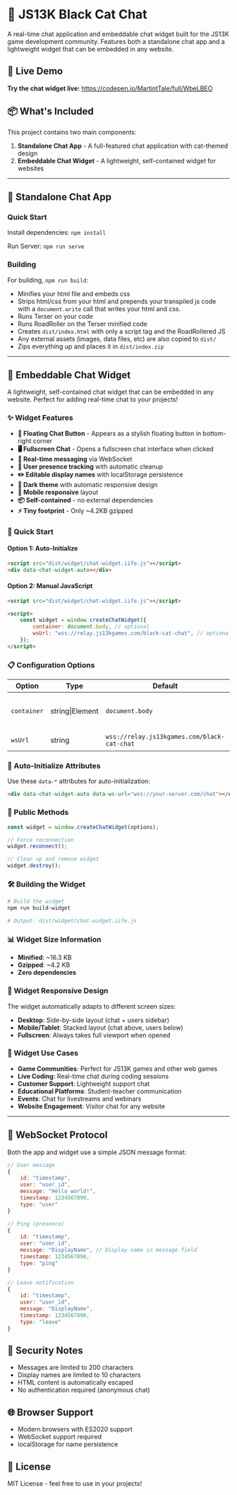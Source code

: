 # 🐾 JS13K Black Cat Chat

A real-time chat application and embeddable chat widget built for the JS13K game development community. Features both a standalone chat app and a lightweight widget that can be embedded in any website.

## 🚀 Live Demo

**Try the chat widget live:** https://codepen.io/MartintTale/full/WbeLBEO

## 📦 What's Included

This project contains two main components:

1. **Standalone Chat App** - A full-featured chat application with cat-themed design
2. **Embeddable Chat Widget** - A lightweight, self-contained widget for websites

---

## 🌟 Standalone Chat App

### Quick Start

Install dependencies: `npm install`

Run Server: `npm run serve`

### Building

For building, `npm run build`:

- Minifies your html file and embeds css
- Strips html/css from your html and prepends your transpiled js code with a `document.write` call that writes your html and css.
- Runs Terser on your code
- Runs RoadRoller on the Terser minified code
- Creates `dist/index.html` with only a script tag and the RoadRollered JS
- Any external assets (images, data files, etc) are also copied to `dist/`
- Zips everything up and places it in `dist/index.zip`

---

## 🔗 Embeddable Chat Widget

A lightweight, self-contained chat widget that can be embedded in any website. Perfect for adding real-time chat to your projects!

### ✨ Widget Features

- **🎯 Floating Chat Button** - Appears as a stylish floating button in bottom-right corner
- **🖥️ Fullscreen Chat** - Opens a fullscreen chat interface when clicked
- **💬 Real-time messaging** via WebSocket
- **👥 User presence tracking** with automatic cleanup
- **✏️ Editable display names** with localStorage persistence
- **🌙 Dark theme** with automatic responsive design
- **📱 Mobile responsive** layout
- **📦 Self-contained** - no external dependencies
- **⚡ Tiny footprint** - Only ~4.2KB gzipped

### 🚀 Quick Start

#### Option 1: Auto-Initialize

```html
<script src="dist/widget/chat-widget.iife.js"></script>
<div data-chat-widget-auto></div>
```

#### Option 2: Manual JavaScript

```html
<script src="dist/widget/chat-widget.iife.js"></script>

<script>
	const widget = window.createChatWidget({
		container: document.body, // optional
		wsUrl: "wss://relay.js13kgames.com/black-cat-chat", // optional
	});
</script>
```

### 📋 Configuration Options

| Option      | Type            | Default                                     | Description                  |
| ----------- | --------------- | ------------------------------------------- | ---------------------------- |
| `container` | string\|Element | `document.body`                             | CSS selector or HTML element |
| `wsUrl`     | string          | `wss://relay.js13kgames.com/black-cat-chat` | WebSocket server URL         |

### 🎨 Auto-Initialize Attributes

Use these `data-*` attributes for auto-initialization:

```html
<div data-chat-widget-auto data-ws-url="wss://your-server.com/chat"></div>
```

### 🔧 Public Methods

```javascript
const widget = window.createChatWidget(options);

// Force reconnection
widget.reconnect();

// Clean up and remove widget
widget.destroy();
```

### 🛠️ Building the Widget

```bash
# Build the widget
npm run build-widget

# Output: dist/widget/chat-widget.iife.js
```

### 📊 Widget Size Information

- **Minified**: ~16.3 KB
- **Gzipped**: ~4.2 KB
- **Zero dependencies**

### 📱 Widget Responsive Design

The widget automatically adapts to different screen sizes:

- **Desktop**: Side-by-side layout (chat + users sidebar)
- **Mobile/Tablet**: Stacked layout (chat above, users below)
- **Fullscreen**: Always takes full viewport when opened

### 🎯 Widget Use Cases

- **Game Communities**: Perfect for JS13K games and other web games
- **Live Coding**: Real-time chat during coding sessions
- **Customer Support**: Lightweight support chat
- **Educational Platforms**: Student-teacher communication
- **Events**: Chat for livestreams and webinars
- **Website Engagement**: Visitor chat for any website

---

## 🔗 WebSocket Protocol

Both the app and widget use a simple JSON message format:

```javascript
// User message
{
    id: "timestamp",
    user: "user_id",
    message: "Hello world!",
    timestamp: 1234567890,
    type: "user"
}

// Ping (presence)
{
    id: "timestamp",
    user: "user_id",
    message: "DisplayName", // Display name in message field
    timestamp: 1234567890,
    type: "ping"
}

// Leave notification
{
    id: "timestamp",
    user: "user_id",
    message: "DisplayName",
    timestamp: 1234567890,
    type: "leave"
}
```

## 🔐 Security Notes

- Messages are limited to 200 characters
- Display names are limited to 10 characters
- HTML content is automatically escaped
- No authentication required (anonymous chat)

## 🌐 Browser Support

- Modern browsers with ES2020 support
- WebSocket support required
- localStorage for name persistence

## 📄 License

MIT License - feel free to use in your projects!
